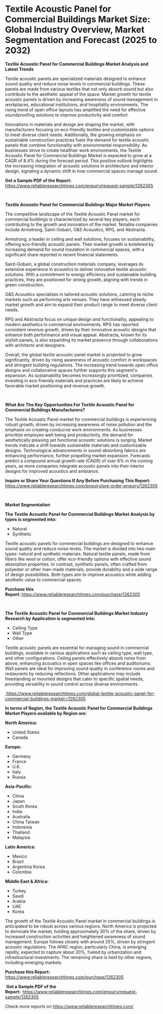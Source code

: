 <p><h1>Textile Acoustic Panel for Commercial Buildings Market Size: Global Industry Overview, Market Segmentation and Forecast (2025 to 2032)</h1></p><p><strong>Textile Acoustic Panel for Commercial Buildings Market Analysis and Latest Trends</strong></p>
<p><p>Textile acoustic panels are specialized materials designed to enhance sound quality and reduce noise levels in commercial buildings. These panels are made from various textiles that not only absorb sound but also contribute to the aesthetic appeal of the space. Market growth for textile acoustic panels is driven by increasing awareness of sound management in workplaces, educational institutions, and hospitality environments. The rising trend of open office layouts has amplified the need for effective soundproofing solutions to improve productivity and comfort.</p><p>Innovations in materials and design are shaping the market, with manufacturers focusing on eco-friendly textiles and customizable options to meet diverse client needs. Additionally, the growing emphasis on sustainable construction practices fuels the demand for textile acoustic panels that combine functionality with environmental responsibility. As businesses strive to create healthier work environments, the Textile Acoustic Panel for Commercial Buildings Market is expected to grow at a CAGR of 8.4% during the forecast period. This positive outlook highlights the increasing integration of acoustic solutions in architecture and interior design, signaling a dynamic shift in how commercial spaces manage sound.</p></p>
<p><strong>Get a Sample PDF of the Report:&nbsp;</strong> <a href="https://www.reliableresearchtimes.com/enquiry/request-sample/1262305?utm_campaign=2186&utm_medium=2&utm_source=Github&utm_content=ia&utm_term=03042025&utm_id=textile-acoustic-panel-for-commercial-buildings">https://www.reliableresearchtimes.com/enquiry/request-sample/1262305</a></p>
<p>&nbsp;</p>
<p><strong>Textile Acoustic Panel for Commercial Buildings Major Market Players</strong></p>
<p><p>The competitive landscape of the Textile Acoustic Panel market for commercial buildings is characterized by several key players, each contributing to the growth and innovation of the market. Notable companies include Armstrong, Saint-Gobain, G&S Acoustics, RPG, and Abstracta.</p><p>Armstrong, a leader in ceiling and wall solutions, focuses on sustainability, offering eco-friendly acoustic panels. Their market growth is bolstered by increasing demand for sound insulation in commercial spaces, with a significant share reported in recent financial statements.</p><p>Saint-Gobain, a global construction materials company, leverages its extensive experience in acoustics to deliver innovative textile acoustic solutions. With a commitment to energy efficiency and sustainable building practices, they are positioned for strong growth, aligning with trends in green construction.</p><p>G&S Acoustics specializes in tailored acoustic solutions, catering to niche markets such as performing arts venues. They have witnessed steady market growth and aim to expand their product range to meet diverse client needs.</p><p>RPG and Abstracta focus on unique design and functionality, appealing to modern aesthetics in commercial environments. RPG has reported consistent revenue growth, driven by their innovative acoustic designs that enhance both performance and visual appeal. Abstracta, known for its stylish panels, is also expanding its market presence through collaborations with architects and designers.</p><p>Overall, the global textile acoustic panel market is projected to grow significantly, driven by rising awareness of acoustic comfort in workspaces and stringent building regulations. The increasing trend towards open office designs and collaborative spaces further supports this segment's expansion. As sustainability becomes increasingly prioritized, companies investing in eco-friendly materials and practices are likely to achieve favorable market positioning and revenue growth.</p></p>
<p>&nbsp;</p>
<p><strong>What Are The Key Opportunities For Textile Acoustic Panel for Commercial Buildings Manufacturers?</strong></p>
<p><p>The Textile Acoustic Panel market for commercial buildings is experiencing robust growth, driven by increasing awareness of noise pollution and the emphasis on creating conducive work environments. As businesses prioritize employee well-being and productivity, the demand for aesthetically pleasing yet functional acoustic solutions is surging. Market trends indicate a shift towards sustainable materials and customizable designs. Technological advancements in sound-absorbing fabrics are enhancing performance, further propelling market expansion. Forecasts predict a compound annual growth rate (CAGR) of over 6% in the coming years, as more companies integrate acoustic panels into their interior designs for improved acoustics and ambiance.</p></p>
<p><strong>Inquire or Share Your Questions If Any Before Purchasing This Report:</strong> <a href="https://www.reliableresearchtimes.com/enquiry/pre-order-enquiry/1262305?utm_campaign=2186&utm_medium=2&utm_source=Github&utm_content=ia&utm_term=03042025&utm_id=textile-acoustic-panel-for-commercial-buildings">https://www.reliableresearchtimes.com/enquiry/pre-order-enquiry/1262305</a></p>
<p>&nbsp;</p>
<p><strong>Market Segmentation</strong></p>
<p><strong>The Textile Acoustic Panel for Commercial Buildings Market Analysis by types is segmented into:</strong></p>
<p><ul><li>Natural</li><li>Synthetic</li></ul></p>
<p><p>Textile acoustic panels for commercial buildings are designed to enhance sound quality and reduce noise levels. The market is divided into two main types: natural and synthetic materials. Natural textile panels, made from fibers like wool or cotton, offer eco-friendly options with effective sound absorption properties. In contrast, synthetic panels, often crafted from polyester or other man-made materials, provide durability and a wide range of design possibilities. Both types aim to improve acoustics while adding aesthetic value to commercial spaces.</p></p>
<p><strong>Purchase this Report:&nbsp;</strong><a href="https://www.reliableresearchtimes.com/purchase/1262305?utm_campaign=2186&utm_medium=2&utm_source=Github&utm_content=ia&utm_term=03042025&utm_id=textile-acoustic-panel-for-commercial-buildings">https://www.reliableresearchtimes.com/purchase/1262305</a></p>
<p>&nbsp;</p>
<p><strong>The Textile Acoustic Panel for Commercial Buildings Market Industry Research by Application is segmented into:</strong></p>
<p><ul><li>Ceiling Type</li><li>Wall Type</li><li>Other</li></ul></p>
<p><p>Textile acoustic panels are essential for managing sound in commercial buildings, available in various applications such as ceiling type, wall type, and other configurations. Ceiling panels effectively absorb noise from above, enhancing acoustics in open spaces like offices and auditoriums. Wall panels are ideal for improving sound quality in conference rooms and restaurants by reducing reflections. Other applications may include freestanding or mounted designs that cater to specific spatial needs, providing versatility in sound control across diverse environments.</p></p>
<p><a href="https://www.reliableresearchtimes.com/global-textile-acoustic-panel-for-commercial-buildings-market-r1262305?utm_campaign=2186&utm_medium=2&utm_source=Github&utm_content=ia&utm_term=03042025&utm_id=textile-acoustic-panel-for-commercial-buildings">&nbsp;https://www.reliableresearchtimes.com/global-textile-acoustic-panel-for-commercial-buildings-market-r1262305</a></p>
<p><strong>In terms of Region, the Textile Acoustic Panel for Commercial Buildings Market Players available by Region are:</strong></p>
<p>
    <p> <strong> North America: </strong>
        <ul>
            <li>United States</li>
            <li>Canada</li>
        </ul>
        </p> 
    <p> <strong> Europe: </strong>
        <ul>
            <li>Germany</li>
            <li>France</li>
            <li>U.K.</li>
            <li>Italy</li>
            <li>Russia</li>
        </ul>
        </p> 
    <p> <strong> Asia-Pacific: </strong>
        <ul>
            <li>China</li>
            <li>Japan</li>
            <li>South Korea</li>
            <li>India</li>
            <li>Australia</li>
            <li>China Taiwan</li>
            <li>Indonesia</li>
            <li>Thailand</li>
            <li>Malaysia</li>
        </ul>
        </p> 
    <p> <strong> Latin America: </strong>
        <ul>
            <li>Mexico</li>
            <li>Brazil</li>
            <li>Argentina Korea</li>
            <li>Colombia</li>
        </ul>
        </p> 
    <p> <strong> Middle East & Africa: </strong>
        <ul>
            <li>Turkey</li>
            <li>Saudi</li>
            <li>Arabia</li>
            <li>UAE</li>
            <li>Korea</li>
        </ul>
    </p>
    </p>
<p><p>The growth of the Textile Acoustic Panel market in commercial buildings is anticipated to be robust across various regions. North America is projected to dominate the market, holding approximately 30% of the share, driven by increased construction activities and heightened awareness of sound management. Europe follows closely with around 25%, driven by stringent acoustic regulations. The APAC region, particularly China, is emerging rapidly, expected to capture about 20%, fueled by urbanization and infrastructural investments. The remaining share is held by other regions, including emerging markets.</p></p>
<p><strong>Purchase this Report: </strong><a href="https://www.reliableresearchtimes.com/purchase/1262305?utm_campaign=2186&utm_medium=2&utm_source=Github&utm_content=ia&utm_term=03042025&utm_id=textile-acoustic-panel-for-commercial-buildings">https://www.reliableresearchtimes.com/purchase/1262305</a></p>
<p>&nbsp;<strong>Get a Sample PDF of the Report:&nbsp;&nbsp;</strong><a href="https://www.reliableresearchtimes.com/enquiry/request-sample/1262305?utm_campaign=2186&utm_medium=2&utm_source=Github&utm_content=ia&utm_term=03042025&utm_id=textile-acoustic-panel-for-commercial-buildings">https://www.reliableresearchtimes.com/enquiry/request-sample/1262305</a></p>
<p><strong></strong></p>
<p>Check more reports on <a href="https://www.reliableresearchtimes.com/?utm_campaign=2186&utm_medium=2&utm_source=Github&utm_content=ia&utm_term=03042025&utm_id=textile-acoustic-panel-for-commercial-buildings">https://www.reliableresearchtimes.com/</a></p>